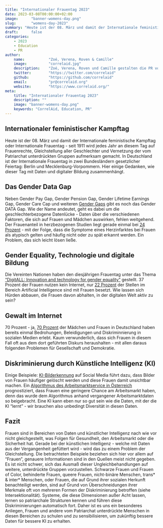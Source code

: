 ```yaml
---
title: "Internationaler Frauentag 2023"
date: 2023-03-08T00:00:00+02:00
image:      "banner-womens-day.png"
slug:       "womens-day-2023"
summary: "Heute ist der 08. März und damit der Internationale feministische Kampftag oder Internationale Frauentag - hier einige unserer Gedanken, wie dieser Tag mit Daten und digitaler Bildung zusammenhängt."
draft:      false
categories:       
    - 2023
    - Education
    - PR
author: 
    name:           "Zoé, Verena, Roven & Camille"
    image:          "correlaid.jpg"
    description:    "Zoé, Verena, Roven und Camille gestalten die PR von CorrelAid - als FLINTA* mit Begeisterung für Daten und Informatik ist es ihnen wichtig, auf den Internationalen Frauentag aufmerksam zu machen."
    twitter:        "https://twitter.com/correlaid"
    github:         "https://github.com/correlaid"
    email:          "pr@correlaid.org"
    website:        "https://www.correlaid.org/"
meta:
    title: "Internationaler Frauentag 2023"
    description: ""
    image: "banner-womens-day.png"
    keywords: "CorrelAid, Education, PR"
---
```


## Internationaler feministischer Kampftag
Heute ist der 08. März und damit der Internationale feministische Kampftag oder Internationale Frauentag - seit 1911 wird jedes Jahr an diesem Tag auf Frauenrechte, Gleichstellung aller Geschlechter und Vernetzung der vom Patriarchat unterdrückten Gruppen aufmerksam gemacht. In Deutschland ist der Internationale Frauentag in zwei Bundesländern gesetzlicher Feiertag: Berlin und Mecklenburg-Vorpommern. Hier einige Gedanken, wie dieser Tag mit Daten und digitaler Bildung zusammenhängt.

## Das Gender Data Gap

Neben Gender Pay Gap, Gender Pension Gap, Gender Lifetime Earnings Gap, Gender Care Cap und weiteren [Gender Gaps](https://unwomen.de/gender-gaps-in-deutschland/) gibt es noch das Gender DATA Gap. Wie der Name andeutet, geht es dabei um die geschlechterbezogene Datenlücke - Daten über die verschiedenen Faktoren, die sich auf Frauen und Mädchen auswirken, fehlen weitgehend. Der Frauenanteil in herzbezogenen Studien liegt gerade einmal bei [24 Prozent](https://www.ndr.de/ratgeber/gesundheit/Herzinfarkt-Frauen-haben-andere-Symptome,frauenherzen100.html) - mit der Folge, dass die Symptome eines Herzinfarktes bei Frauen als atypisch gelten und häufig nicht oder zu spät erkannt werden. Ein Problem, das sich leicht lösen ließe. 

## Gender Equality, Technologie und digitale Bildung
Die Vereinten Nationen haben den diesjährigen Frauentag unter das Thema [“DigitALL: Innovation and technology for gender equality”](https://www.un.org/en/observances/womens-day) gestellt. 37 Prozent der Frauen nutzen kein Internet, nur [22 Prozent](https://www3.weforum.org/docs/WEF_GGGR_2018.pdf) der Stellen im Bereich Artificial Intelligence sind mit Frauen besetzt. Wie lassen sich Hürden abbauen, die Frauen davon abhalten, in der digitalen Welt aktiv zu sein?

## Gewalt im Internet
70 Prozent - ja, [70 Prozent](https://www.plan.de/presse/free-to-be-online.html) der Mädchen und Frauen in Deutschland haben bereits einmal Bedrohungen, Beleidigungen und Diskriminnierung in sozialen Medien erlebt. Kaum verwunderlich, dass sich Frauen in diesem Fall oft aus dem dort geführten Diskurs heraushalten - mit allen daraus folgenden Problemen für Gesellschaft und Demokratie. 

## Diskriminierung durch Künstliche Intelligenz (KI)
Einige Beispiele: [KI-Bilderkennung](https://www.tagesschau.de/wissen/technologie/ki-bilder-algorithmen-frauen-101.html) auf Social Media führt dazu, dass Bilder von Frauen häufiger gelöscht werden und diese Frauen damit unsichtbar machen. Ein [Algorithmus des Arbeitsmarktservice in Österreich](https://bibliothek.wzb.eu/artikel/2021/f-23704.pdf) prognostiziert, dass Frauen eine geringere Chance am Arbeitsmarkt haben, denn das wurde dem Algorithmus anhand vergangener Arbeitsmarktdaten so beigebracht. Eine KI kann eben nur so gut sein wie die Daten, mit der die KI “lernt” - wir brauchen also unbedingt Diversität in diesen Daten.

## Fazit
Frauen sind in Bereichen von Daten und künstlicher Intelligenz nach wie vor nicht gleichgestellt, was Folgen für Gesundheit, den Arbeitsmarkt oder die Sicherheit hat. Gerade bei der künstlichen Intelligenz - welche mit Daten aus der Vergangenheit gefüttert wird - wird das zu einem Problem der Gleichstellung. Die betrachteten Beispiele beziehen sich hier vor allem auf “Frauen”, genauere Informationen sind in den Quellen meist nicht gegeben. Es ist nicht schwer, sich das Ausmaß dieser Ungleichbehandlungen auf weitere, unterdrückte Gruppen vorzustellen. Schwarze Frauen und Frauen of Color, behinderte Frauen, queere Frauen, nicht-binäre Menschen, trans* & inter* Menschen, oder Frauen, die auf Grund ihrer sozialen Herkunft benachteiligt werden, sind auf Grund von Überschneidungen ihrer Merkmale oft von mehreren Formen der Diskriminierung betroffen (siehe Intersektionalität). Systeme, die diese Dimensionen außer Acht lassen, lernen so patriarchale Strukturen kennen und führen diese Diskriminierungen automatisch fort. Daher ist es uns ein besonderes Anliegen, Frauen und andere vom Patriarchat unterdrückte Menschen in diesen Bereichen zu schulen und zu sensibilisieren, um zukünftig bessere Daten für bessere KI zu erhalten.